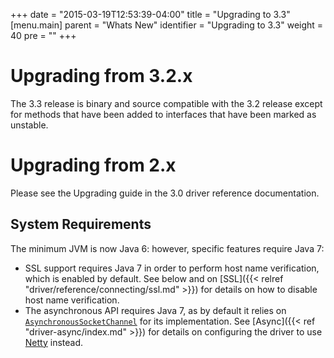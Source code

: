 +++
date = "2015-03-19T12:53:39-04:00"
title = "Upgrading to 3.3"
[menu.main]
  parent = "Whats New"
  identifier = "Upgrading to 3.3"
  weight = 40
  pre = "<i class='fa fa-wrench'></i>"
+++

# Upgrading from 3.2.x

The 3.3 release is binary and source compatible with the 3.2 release except for methods that have been added to interfaces that have
been marked as unstable.
 
# Upgrading from 2.x

Please see the Upgrading guide in the 3.0 driver reference documentation.

## System Requirements

The minimum JVM is now Java 6: however, specific features require Java 7:

- SSL support requires Java 7 in order to perform host name verification, which is enabled by default.  See below and on
[SSL]({{< relref "driver/reference/connecting/ssl.md" >}}) for details on how to disable host name verification.
- The asynchronous API requires Java 7, as by default it relies on
[`AsynchronousSocketChannel`](http://docs.oracle.com/javase/7/docs/api/java/nio/channels/AsynchronousSocketChannel.html) for
its implementation.  See [Async]({{< ref "driver-async/index.md" >}}) for details on configuring the driver to use [Netty](http://netty.io/) instead.
